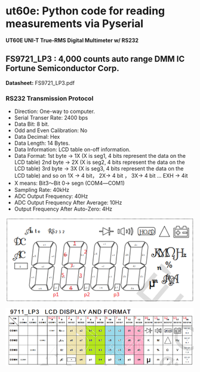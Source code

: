 # ut60e: Python code for reading measurements via Pyserial
**UT60E UNI-T True-RMS Digital Multimeter w/ RS232**

## FS9721_LP3 : 4,000 counts auto range DMM IC Fortune Semiconductor Corp.

**Datasheet:** FS9721_LP3.pdf

### RS232 Transmission Protocol
 - Direction: One-way to computer.
 - Serial Transer Rate: 2400 bps
 - Data Bit: 8 bit.
 - Odd and Even Calibration: No
 - Data Decimal: Hex
 - Data Length: 14 Bytes.
 - Data Information: LCD table on-off information.
 - Data Format:
    1st byte → 1X (X is seg1, 4 bits represent the data on the LCD table)
    2nd byte → 2X (X is seg2, 4 bits represent the data on the LCD table)
    3rd byte → 3X (X is seg3, 4 bits represent the data on the LCD table)
    and so on
    1X → 4 bit， 2X→ 4 bit ， 3X→ 4 bit
    ...
    EXH → 4it
 -  X means: Bit3〜Bit 0→ segn (COM4―COM1)
 - Sampling Rate: 40kHz
 - ADC Output Frequency: 40Hz
 - ADC Output Frequency After Average: 10Hz
 - Output Frequency After Auto-Zero: 4Hz


![LCD](img/LCD.png)


![Codification](img/code.png)


 
